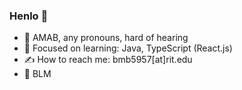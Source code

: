 ### Henlo 🐣

- 🍵 AMAB, any pronouns, hard of hearing
- 🧠 Focused on learning: Java, TypeScript (React.js)
- ✍️ How to reach me: bmb5957[at]rit.edu
- 🖤 BLM
